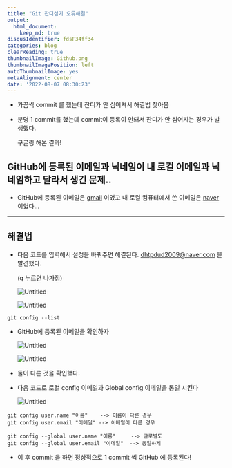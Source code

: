 ```yaml
---
title: "Git 잔디심기 오류해결"
output:
  html_document:
    keep_md: true
disqusIdentifier: fdsF34ff34
categories: blog
clearReading: true
thumbnailImage: Github.png
thumbnailImagePosition: left
autoThumbnailImage: yes
metaAlignment: center
date: '2022-08-07 08:30:23'
---
```




- 가끔씩 commit 를 했는데 잔디가 안 심어져서 해결법 찾아봄
<!-- excerpt -->

- 분명 1 commit를 했는데 commit이 등록이 안돼서 잔디가 안 심어지는 경우가 발생했다.
    
    구글링 해본 결과!
    

## GitHub에 등록된 이메일과 닉네임이 내 로컬 이메일과 닉네임하고 달라서 생긴 문제..

- GitHub에 등록된 이메일은 [gmail](http://gmail.com) 이었고 내 로컬 컴퓨터에서 쓴 이메일은 [naver](http://naver.com) 이었다…

---

## 해결법

- 다음 코드를 입력해서 설정을 바꿔주면 해결된다. dhtpdud2009@naver.com 을 발견했다.
    
    (q 누르면 나가짐)
    
    ![Untitled](Git%20%E1%84%8C%E1%85%A1%E1%86%AB%E1%84%83%E1%85%B5%E1%84%89%E1%85%B5%E1%86%B7%E1%84%80%E1%85%B5%20%E1%84%8B%E1%85%A9%E1%84%85%E1%85%B2%E1%84%92%E1%85%A2%E1%84%80%E1%85%A7%E1%86%AF%200564ac301686433180a69e7f5e53bd6e/Untitled.png)
    
    ![Untitled](Git%20%E1%84%8C%E1%85%A1%E1%86%AB%E1%84%83%E1%85%B5%E1%84%89%E1%85%B5%E1%86%B7%E1%84%80%E1%85%B5%20%E1%84%8B%E1%85%A9%E1%84%85%E1%85%B2%E1%84%92%E1%85%A2%E1%84%80%E1%85%A7%E1%86%AF%200564ac301686433180a69e7f5e53bd6e/Untitled%201.png)
    

```
git config --list
```

- GitHub에 등록된 이메일을 확인하자
    
    ![Untitled](Git%20%E1%84%8C%E1%85%A1%E1%86%AB%E1%84%83%E1%85%B5%E1%84%89%E1%85%B5%E1%86%B7%E1%84%80%E1%85%B5%20%E1%84%8B%E1%85%A9%E1%84%85%E1%85%B2%E1%84%92%E1%85%A2%E1%84%80%E1%85%A7%E1%86%AF%200564ac301686433180a69e7f5e53bd6e/Untitled%202.png)
    
    ![Untitled](Git%20%E1%84%8C%E1%85%A1%E1%86%AB%E1%84%83%E1%85%B5%E1%84%89%E1%85%B5%E1%86%B7%E1%84%80%E1%85%B5%20%E1%84%8B%E1%85%A9%E1%84%85%E1%85%B2%E1%84%92%E1%85%A2%E1%84%80%E1%85%A7%E1%86%AF%200564ac301686433180a69e7f5e53bd6e/Untitled%203.png)
    
- 둘이 다른 것을 확인했다.

- 다음 코드로 로컬 config 이메일과 Global config 이메일을 통일 시킨다
    
    ![Untitled](Git%20%E1%84%8C%E1%85%A1%E1%86%AB%E1%84%83%E1%85%B5%E1%84%89%E1%85%B5%E1%86%B7%E1%84%80%E1%85%B5%20%E1%84%8B%E1%85%A9%E1%84%85%E1%85%B2%E1%84%92%E1%85%A2%E1%84%80%E1%85%A7%E1%86%AF%200564ac301686433180a69e7f5e53bd6e/Untitled%204.png)
    

```
git config user.name "이름"    --> 이름이 다른 경우
git config user.email "이메일" --> 이메일이 다른 경우

git config --global user.name "이름"     --> 글로벌도
git config --global user.email "이메일"  --> 동일하게
```

- 이 후 commit 을 하면 정상적으로 1 commit 씩 GitHub 에 등록된다!